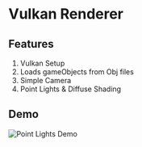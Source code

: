 # Vulkan Renderer

## Features
1. Vulkan Setup
2. Loads gameObjects from Obj files
3. Simple Camera
4. Point Lights & Diffuse Shading

## Demo

![Point Lights Demo](VulkanBasedRendering/Demos/multipleLightsVisible.gif)
